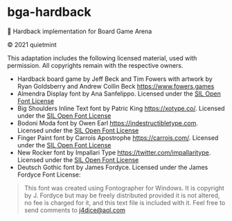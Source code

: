 # bga-hardback
🎲 Hardback implementation for Board Game Arena

© 2021 quietmint

This adaptation includes the following licensed material, used with permission. All copyrights remain with the respective owners.

- Hardback board game by Jeff Beck and Tim Fowers with artwork by Ryan Goldsberry and Andrew Collin Beck <https://www.fowers.games>
- Almendra Display font by Ana Sanfelippo. Licensed under the [SIL Open Font License](http://scripts.sil.org/OFL)
- Big Shoulders Inline Text font by Patric King <https://xotype.co/>. Licensed under the [SIL Open Font License](http://scripts.sil.org/OFL)
- Bodoni Moda font by Owen Earl <https://indestructibletype.com>. Licensed under the [SIL Open Font License](http://scripts.sil.org/OFL)
- Finger Paint font by Carrois Apostrophe <https://carrois.com/>. Licensed under the [SIL Open Font License](http://scripts.sil.org/OFL)
- New Rocker font by Impallari Type <https://twitter.com/impallaritype>. Licensed under the [SIL Open Font License](http://scripts.sil.org/OFL)
- Deutsch Gothic font by James Fordyce. Licensed under the James Fordyce Font License:
> This font was created using Fontographer for Windows.  It is copyright by J. Fordyce but may be freely distributed provided it is not altered, no fee is charged for it, and this text file is included with it. Feel free to send comments to j4dice@aol.com
